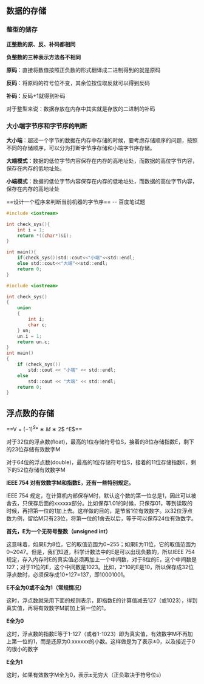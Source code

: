 ## 数据的存储

### 整型的储存

**正整数的原、反、补码都相同**

**负整数的三种表示方法各不相同**



**原码**：直接将数值按照正负数的形式翻译成二进制得到的就是原码

**反码**：将原码的符号位不变，其余位按位取反就可以得到反码

**补码**：反码+1就得到补码

对于整型来说：数据存放在内存中其实就是存放的二进制的补码

### 大小端字节序和字节序的判断

**大小端**：超过一个字节的数据在内存中存储的时候，要考虑存储顺序的问题，按照不同的存储顺序，可以分为打断字节序存储和小端字节序存储。

**大端模式**：数据的低位字节内容保存在内存的高地址处，而数据的高位字节内容，保存在内存的低地址处。

**小端模式**：数据的低位字节内容保存在内存的低地址处，而数据的高位字节内容，保存在内存的高地址处

==设计一个程序来判断当前机器的字节序== -- 百度笔试题

```c
#include <iostream>

int check_sys(){
    int i = 1;
    return *((char*)&i);
}

int main(){
    if(check_sys())std::cout<<"小端"<<std::endl;
    else std::cout<<"大端"<<std::endl;
    return 0;
}
```

```c
#include <iostream>

int check_sys()
{
    union
    {
        int i;
        char c;
    } un;
    un.i = 1;
    return un.c;
}
int main()
{
    if (check_sys())
        std::cout << "小端" << std::endl;
    else
        std::cout << "大端" << std::endl;
    return 0;
}
```

## 浮点数的存储

==V = $(−1) ^S$* ∗ *M* ∗ 2$ ^E$==

对于32位的浮点数(float)，最⾼的1位存储符号位S，接着的8位存储指数E，剩下的23位存储有效数字M

对于64位的浮点数(double)，最⾼的1位存储符号位S，接着的11位存储指数E，剩下的52位存储有效数字M



**IEEE 754 对有效数字M和指数E，还有⼀些特别规定。**

IEEE 754 规定，在计算机内部保存M时，默认这个数的第⼀位总是1，因此可以被舍去，只保存后⾯的xxxxxx部分。⽐如保存1.01的时候，只保存01，等到读取的时候，再把第⼀位的1加上去。这样做的⽬的，是节省1位有效数字。以32位浮点数为例，留给M只有23位，将第⼀位的1舍去以后，等于可以保存24位有效数字。

**⾸先，E为⼀个⽆符号整数（unsigned int）**

这意味着，如果E为8位，它的取值范围为0~255；如果E为11位，它的取值范围为0~2047。但是，我们知道，科学计数法中的E是可以出现负数的，所以IEEE 754规定，存⼊内存时E的真实值必须再加上⼀个中间数，对于8位的E，这个中间数是127；对于11位的E，这个中间数是1023。⽐如，2^10的E是10，所以保存成32位浮点数时，必须保存成10+127=137，即10001001。

**E不全为0或不全为1（常规情况）**

这时，浮点数就采⽤下⾯的规则表⽰，即指数E的计算值减去127（或1023），得到真实值，再将有效数字M前加上第⼀位的1。

**E全为0**

这时，浮点数的指数E等于1-127（或者1-1023）即为真实值，有效数字M不再加上第⼀位的1，⽽是还原为0.xxxxxx的⼩数。这样做是为了表⽰±0，以及接近于0的很⼩的数字

**E全为1**

这时，如果有效数字M全为0，表⽰±⽆穷⼤（正负取决于符号位s）